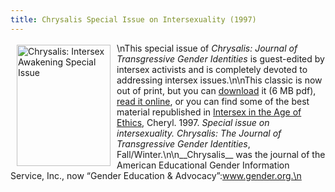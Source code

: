 ```yaml
---
title: Chrysalis Special Issue on Intersexuality (1997)
---
```


<img src="/img/store/chrysalis.gif" width=150 height=194 alt="Chrysalis: Intersex Awakening Special Issue" align=left hspace=10 vspace=3>\nThis special issue of _Chrysalis: Journal of Transgressive Gender Identities_ is guest-edited by intersex activists and is completely devoted to addressing intersex issues.\n\nThis classic is now out of print, but you can [download][1] it (6 MB pdf), [read it online][2], or you can find some of the best material republished in [Intersex in the Age of Ethics][3], Cheryl. 1997. _Special issue on intersexuality. Chrysalis: The Journal of Transgressive Gender Identities_, Fall/Winter.\n\n\_\_Chrysalis\_\_ was the journal of the American Educational Gender Information Service, Inc., now &#8220;Gender Education & Advocacy&#8221;:www.gender.org.\n<!--break-->

 [1]: /pdf/chrysalis.pdf
 [2]: /books/chrysalis
 [3]: /books/ageofethics.%5Cn%5CnChase